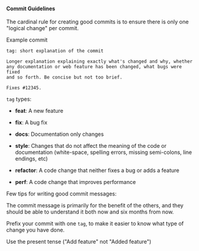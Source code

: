 #### Commit Guidelines

The cardinal rule for creating good commits is to ensure there is only one "logical change" per commit.

Example commit

```
tag: short explanation of the commit

Longer explanation explaining exactly what's changed and why, whether
any documentation or web feature has been changed, what bugs were fixed
and so forth. Be concise but not too brief.

Fixes #12345.
```
`tag` types:

* **feat**: A new feature

* **fix**: A bug fix

* **docs**: Documentation only changes

* **style**: Changes that do not affect the meaning of the code or documentation (white-space, spelling errors, missing semi-colons, line endings, etc)

* **refactor**: A code change that neither fixes a bug or adds a feature

* **perf**: A code change that improves performance

Few tips for writing good commit messages:

The commit message is primarily for the benefit of the others, and they should be able to understand it both now and six months from now.

Prefix your commit with one `tag`, to make it easier to know what type of change you have done.

Use the present tense ("Add feature" not "Added feature")